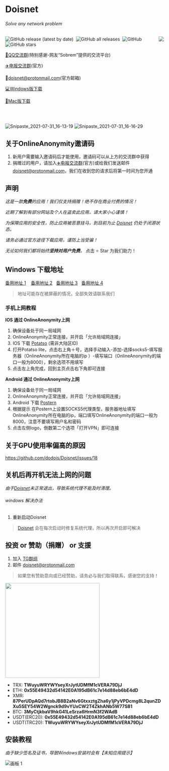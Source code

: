 # Doisnet 
###### Solve any network problem

<img align="right" src="https://user-images.githubusercontent.com/73285310/117543679-68f9b680-b050-11eb-9286-7d806d6f5f08.png">
<p>
  <img alt="GitHub release (latest by date)" src="https://img.shields.io/github/downloads/dodois/Doisnet/latest/total?style=flat-square">&nbsp;
  <img alt="GitHub all releases" src="https://img.shields.io/github/downloads/dodois/Doisnet/total?style=flat-square">&nbsp;
  <img alt="GitHub" src="https://img.shields.io/github/license/dodois/Doisnet?style=flat-square">&nbsp;
  <img alt="GitHub stars" src="https://img.shields.io/github/stars/dodois/Doisnet?style=flat-square">
</p>

[:penguin:QQ交流群](https://jq.qq.com/?_wv=1027&k=ytGmINy8)(特别感谢-网友“Sobrem”提供的交流平台)

[:airplane:电报交流群](https://t.me/dosvpn)(官方)

📧<doisnet@protonmail.com>(官方邮箱)

[:computer:Windows版下载](http://dlj.bz/doisnet)

[:apple:Mac版下载](https://github.com/dodois/Doisnet/issues/3)

<br/>
<br/>

![Snipaste_2021-07-31_16-13-19](https://user-images.githubusercontent.com/73285310/127733596-820aeef9-dd16-4a6d-9712-f6bdc45b0507.png)
![Snipaste_2021-07-31_16-16-29](https://user-images.githubusercontent.com/73285310/127733682-54177fe6-ba80-4d10-a465-68ff4419bb3c.png)

## 关于OnlineAnonymity邀请码
1. 新用户需要输入邀请码后才能使用，邀请码可以从上方的交流群中获得
2. 捐赠过的用户，请加入[:airplane:电报交流群](https://t.me/dosvpn)(官方)或给我们发送邮件<doisnet@protonmail.com>，我们在收到您的请求后将第一时间为您开通

## 声明
*这是一款**免费**的应用！我们仅支持捐赠！绝不存在商业付费的情况！*

*近期了解到有部分网站及个人在盗卖此应用，请大家小心谨慎！*

*为保障应用的安全性，防止应用被恶意挂马，到目前为止 [Doisnet](https://github.com/dodois/Doisnet) 仍处于闭源状态。*

*请务必通过官方途径下载应用，谨防上当受骗！*

*无论如何我们都将始终**坚持对用户免费**。* 点击 ⭐ Star 为我们助力！

## Windows 下载地址
[备用地址 1](http://dlj.bz/doisnet) &nbsp;&nbsp;
[备用地址 2](https://hub.fastgit.org/dodois/Doisnet/releases/download/v0.1.5/doisnet-0.1.5.Setup.exe)&nbsp;&nbsp;
[备用地址 3](https://github.com/dodois/Doisnet/releases/download/v0.1.5/doisnet-0.1.5.Setup.exe)&nbsp;&nbsp; 
[备用地址 4](http://nr.doisnet.com/api/v1/app/download/win64)
> 地址可能存在被屏蔽的情况，全部失效请联系我们

### 手机上网教程
**IOS 通过 OnlineAnonymity上网**
1. 确保设备处于同一局域网
2. OnlineAnonymity正常连接，并开启「允许局域网连接」
3. IOS 下载 [Potatso](https://potatso.com/) (需非大陆区ID) 
4. 打开Potatso lite，点击右上角＋号，选择手动输入-添加-选择socks5-填写服务器（OnlineAnonymity所在电脑的ip ）-填写端口（OnlineAnonymity的端口一般为8000），剩余选项不用填写
5. 点击左上角完成，回到主页点击右下角即可连接

**Android 通过 OnlineAnonymity上网**
1. 确保设备处于同一局域网
2. OnlineAnonymity正常连接，并开启「允许局域网连接」
3. Android 下载 [Postern](https://play.google.com/store/apps/details?id=com.tunnelworkshop.postern&hl=en_US&gl=US)
4. 根据提示 在Postern上设置SOCKS5代理类型，服务器地址填写OnlineAnonymity所在电脑的ip，端口填写OnlineAnonymity的端口一般为8000，注意不要填写用户名和密码
5. 点击左侧logo，倒数第二个选项「打开VPN」即可连接

## 关于GPU使用率偏高的原因
https://github.com/dodois/Doisnet/issues/18

## 关机后再开机无法上网的问题
*由于[Doisnet](https://github.com/dodois/Doisnet)未正常退出，导致系统代理不能及时清理。*
###### windows 解决办法
1. 重新启动Doisnet
> [Doisnet](https://github.com/dodois/Doisnet) 会在每次启动时修复系统代理，所以再次开启即可解决

## 投资 or 赞助（捐赠） or 支援
1. 加入 [TG群组](https://t.me/dosvpn)
2. 邮件 <doisnet@protonmail.com>
> 如果您有赞助意向或已经赞助，请务必与我们取得联系，感谢您的支持！
<img src="https://user-images.githubusercontent.com/73285310/126324823-4aedd69e-acbd-4a29-a308-06a079a97ffa.jpg" width = "300"/>

- TRX: **TWuyuWRYWYseyXrJytUDMfM1cVERA79DjJ**
- ETH: **0x55E49432d54142E0A195dB61c7e14d88eb6bE4dD**
- XMR: **87PerUDpAQd7rtobJB8B2aNv6GtxxztgZha6y1jPyVPDcmg8L2qunZDXu5SEY54W2Wgnck9d9vYUxCW2T4ZkhANb5W77S81**
- BTC: **3MyCtjkbaV9hkG41LeSrza6HrmN3f2WAdB**
- USDT(ERC20): **0x55E49432d54142E0A195dB61c7e14d88eb6bE4dD**
- USDT(TRC20): **TWuyuWRYWYseyXrJytUDMfM1cVERA79DjJ**

## 安装教程
*由于缺少签名及证书，导致Windows安装时会有【未知应用提示】*

![画板 1](https://user-images.githubusercontent.com/73285310/124885343-c0db7c00-e005-11eb-813e-0b948b95161d.png)
